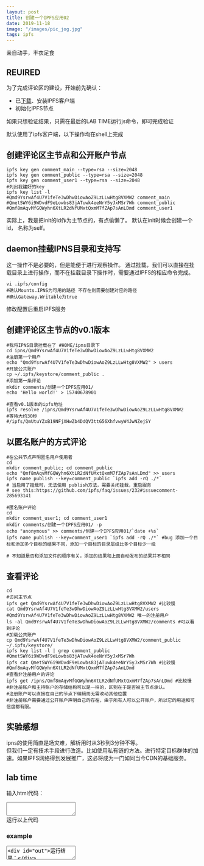 ```yaml
---
layout: post
title: 创建一个IPFS应用02
date: 2019-11-18
image: "/images/pic_jog.jpg"
tags: ipfs
---
```


亲自动手，丰衣足食

## REUIRED
为了完成评论区的建设，开始前先确认：
- 已[下载](https://dist.ipfs.io/#go-ipfs)、安装IPFS客户端
- 初始化IPFS节点

如果只想验证结果，只需在最后的LAB TIME运行js命令，即可完成验证

默认使用了ipfs客户端，以下操作均在shell上完成

## 创建评论区主节点和公开账户节点
```shell script
ipfs key gen comment_main --type=rsa --size=2048
ipfs key gen comment_public --type=rsa --size=2048
ipfs key gen comment_user1 --type=rsa --size=2048
#列出我建好的key
ipfs key list -l
#Qmd9YsrwAf4U7V1feTe3wDhwDiowAoZ9LzLLwHtg8VXMW2 comment_main   
#QmetSWY6i9WDvdF9eLowbs83jATuwk4eeNrY5yJxMSr7Wh comment_public 
#Qmf8mAqvMfGQWyhn6XtLR2dNfUMxtQxmM7fZAp7sAnLDmd comment_user1

```
实际上，我是把init的id作为主节点的，有点偷懒了。
默认在init时候会创建一个id， 名称为self。


## daemon挂载IPNS目录和支持写
这一操作不是必要的，但是能便于进行观察操作。
通过挂载，我们可以直接在挂载目录上进行操作，而不在挂载目录下操作时，需要通过IPFS的相应命令完成。
```shell script
vi .ipfs/config
#确认Mounts.IPNS为可用的路径 不存在则需要创建对应的路径
#确认Gateway.Writable为true
```
修改配置后重启IPFS服务

## 创建评论区主节点的v0.1版本
```shell script
#我将IPNS目录挂载在了 #HOME/ipns目录下
cd ipns/Qmd9YsrwAf4U7V1feTe3wDhwDiowAoZ9LzLLwHtg8VXMW2
#注册第一个用户
echo "Qmd9YsrwAf4U7V1feTe3wDhwDiowAoZ9LzLLwHtg8VXMW2" > users
#开放公共账户
cp ~/.ipfs/keystore/comment_public .
#添加第一条评论
mkdir comments/创建一个IPFS应用01/
echo 'Hello world!' > 15740678901

#查看v0.1版本的ipfs地址
ipfs resolve /ipns/Qmd9YsrwAf4U7V1feTe3wDhwDiowAoZ9LzLLwHtg8VXMW2
#等待大约30秒
#/ipfs/QmUtuYZxB19NFjXHwZb4DdQV3ttG56XhfvwyW4JwNZejSY

```

## 以匿名账户的方式评论
```shell script
#在公共节点声明匿名用户使用者
cd
mkdir comment_public; cd comment_public
echo "Qmf8mAqvMfGQWyhn6XtLR2dNfUMxtQxmM7fZAp7sAnLDmd" >> users
ipfs name publish --key=comment_public `ipfs add -rQ ./*` 
# 当启用了挂载时，无法使用 publish方法，需要关闭挂载，重启服务
# see this:https://github.com/ipfs/faq/issues/232#issuecomment-285693141

#匿名账户评论
cd
mkdir comment_user1; cd comment_user1
mkdir comments/创建一个IPFS应用01/ -p
echo "anonymous" >> comments/创建一个IPFS应用01/`date +%s`
ipfs name publish --key=comment_user1 `ipfs add -rQ ./*` #bug 添加一个目标和添加多个目标的结果不同，添加一个目标的目录层级比多个目标少一级

# 不知道是否和添加文件的顺序有关，添加的结果和上面自动发布的结果并不相同
```

## 查看评论
```shell script
cd
#访问主节点
ipfs get Qmd9YsrwAf4U7V1feTe3wDhwDiowAoZ9LzLLwHtg8VXMW2 #比较慢
cat Qmd9YsrwAf4U7V1feTe3wDhwDiowAoZ9LzLLwHtg8VXMW2/users #Qmd9YsrwAf4U7V1feTe3wDhwDiowAoZ9LzLLwHtg8VXMW2 唯一的注册用户 
ls -al Qmd9YsrwAf4U7V1feTe3wDhwDiowAoZ9LzLLwHtg8VXMW2/comments #可以看到评论
#加载公共账户
cp Qmd9YsrwAf4U7V1feTe3wDhwDiowAoZ9LzLLwHtg8VXMW2/comment_public ~/.ipfs/keystore/
ipfs key list -l | grep comment_public  #QmetSWY6i9WDvdF9eLowbs83jATuwk4eeNrY5yJxMSr7Wh
ipfs cat QmetSWY6i9WDvdF9eLowbs83jATuwk4eeNrY5yJxMSr7Wh #比较慢 #Qmf8mAqvMfGQWyhn6XtLR2dNfUMxtQxmM7fZAp7sAnLDmd
#查看非注册用户的评论
ipfs get /ipns/Qmf8mAqvMfGQWyhn6XtLR2dNfUMxtQxmM7fZAp7sAnLDmd #比较慢
#非注册账户和主持账户的存储结构可以是一样的，区别在于是否被主节点承认。
#注册账户可以直接在自己的节点下编辑而无需改动其他位置
#非注册账户需要通过公开账户声明自己的存在，由于所有人可以公开账户，所以它的用途和可信度都有限。

```

## 实验感想
ipns的使用简直是场灾难，解析用时从3秒到3分钟不等。  
但我们一定有技术手段进行改造。比如使用私有链的方法。进行特定目标群体的加速。如果IPFS网络得到发展推广，这必将成为一门如同当今CDN的基础服务。


## lab time

输入html代码：
<script type="application/javascript">
(function() {
	window.onload = function() {
		const codeArea = document.getElementById("exp_in");
		const button = document.getElementById("exp_but");
		button.onclick = function() {
			const n = codeArea.value;
            const newWin = window.open("", "", "");
            newWin.opener = null
            newWin.document.write(n)
            newWin.document.close();
		}
		var codes = document.getElementsByClassName("code")
		Array.prototype.forEach.call(codes,function(code) {
		    code.onfocus = function() {
		      var codeArea = document.getElementById("exp_in");
		      codeArea.value = code.textContent
		    }
		})
	}
})()
</script>

<textarea id="exp_in"> 
</textarea>
<br>
<div class="button" id="exp_but">运行以上代码</div>

### example
<textarea class="code">
<div id="out">运行结果：</div>
<script src="https://cdn.jsdelivr.net/npm/ipfs/dist/index.js"></script>
<script type="text/javascript">
    document.addEventListener('DOMContentLoaded', async () => {
        const node = await Ipfs.create({ repo: 'ipfs-' + Math.random() })
        window.node = node
        //document.getElementById('out').innerHTML += "<br>" + sth
        //node.ls
        //node.cat
    })
</script>
</textarea>
